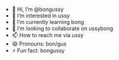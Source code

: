 - 👋 Hi, I’m @bongussy
- 👀 I’m interested in ussy
- 🌱 I’m currently learning bong
- 💞️ I’m looking to collaborate on ussybong
- 📫 How to reach me via ussy
- 😄 Pronouns: bon/gus
- ⚡ Fun fact: bongussy

<!---
bongussy/bongussy is a ✨ special ✨ repository because its `README.md` (this file) appears on your GitHub profile.
You can click the Preview link to take a look at your changes.
--->
